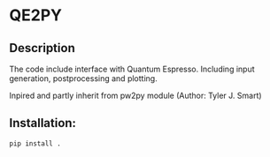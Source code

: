 # QE2PY

## Description

The code include interface with Quantum Espresso. Including input generation, postprocessing and plotting.

Inpired and partly inherit from pw2py module (Author: Tyler J. Smart)

## Installation:
`pip install .`
